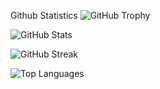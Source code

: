 Github Statistics 
![GitHub Trophy](https://github-profile-trophy.vercel.app/?username=prajwalaswar&theme=algolia)

![GitHub Stats](https://github-readme-stats.vercel.app/api?username=prajwalaswar&show_icons=true&theme=dark)

![GitHub Streak](https://github-readme-streak-stats.herokuapp.com/?user=prajwalaswar&theme=dark)

![Top Languages](https://github-readme-stats.vercel.app/api/top-langs/?username=prajwalaswar&layout=compact&theme=dark&langs_count=6)

